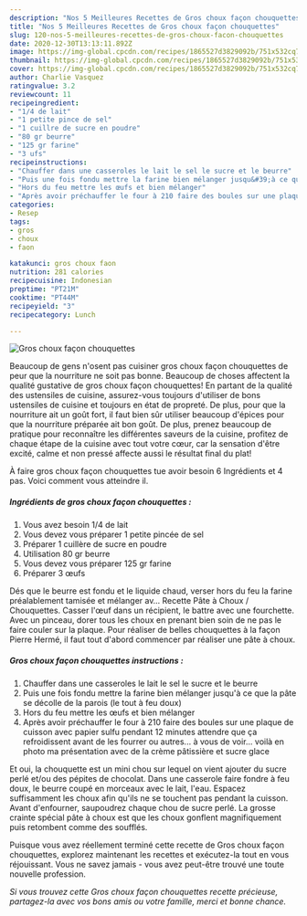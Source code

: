 ```yaml
---
description: "Nos 5 Meilleures Recettes de Gros choux façon chouquettes"
title: "Nos 5 Meilleures Recettes de Gros choux façon chouquettes"
slug: 120-nos-5-meilleures-recettes-de-gros-choux-facon-chouquettes
date: 2020-12-30T13:13:11.892Z
image: https://img-global.cpcdn.com/recipes/1865527d3829092b/751x532cq70/gros-choux-facon-chouquettes-photo-principale-de-la-recette.jpg
thumbnail: https://img-global.cpcdn.com/recipes/1865527d3829092b/751x532cq70/gros-choux-facon-chouquettes-photo-principale-de-la-recette.jpg
cover: https://img-global.cpcdn.com/recipes/1865527d3829092b/751x532cq70/gros-choux-facon-chouquettes-photo-principale-de-la-recette.jpg
author: Charlie Vasquez
ratingvalue: 3.2
reviewcount: 11
recipeingredient:
- "1/4 de lait"
- "1 petite pince de sel"
- "1 cuillre de sucre en poudre"
- "80 gr beurre"
- "125 gr farine"
- "3 ufs"
recipeinstructions:
- "Chauffer dans une casseroles le lait le sel le sucre et le beurre"
- "Puis une fois fondu mettre la farine bien mélanger jusqu&#39;à ce que la pâte se décolle de la parois (le tout à feu doux)"
- "Hors du feu mettre les œufs et bien mélanger"
- "Après avoir préchauffer le four à 210 faire des boules sur une plaque de cuisson avec papier sulfu pendant 12 minutes attendre que ça refroidissent avant de les fourrer ou autres... à vous de voir... voilà en photo ma présentation avec de la crème pâtissière et sucre glace"
categories:
- Resep
tags:
- gros
- choux
- faon

katakunci: gros choux faon 
nutrition: 281 calories
recipecuisine: Indonesian
preptime: "PT21M"
cooktime: "PT44M"
recipeyield: "3"
recipecategory: Lunch

---
```



![Gros choux façon chouquettes](https://img-global.cpcdn.com/recipes/1865527d3829092b/751x532cq70/gros-choux-facon-chouquettes-photo-principale-de-la-recette.jpg)

Beaucoup de gens n'osent pas cuisiner gros choux façon chouquettes de peur que la nourriture ne soit pas bonne. Beaucoup de choses affectent la qualité gustative de gros choux façon chouquettes! En partant de la qualité des ustensiles de cuisine, assurez-vous toujours d'utiliser de bons ustensiles de cuisine et toujours en état de propreté. De plus, pour que la nourriture ait un goût fort, il faut bien sûr utiliser beaucoup d'épices pour que la nourriture préparée ait bon goût. De plus, prenez beaucoup de pratique pour reconnaître les différentes saveurs de la cuisine, profitez de chaque étape de la cuisine avec tout votre cœur, car la sensation d'être excité, calme et non pressé affecte aussi le résultat final du plat!

<!--inarticleads1-->

À faire gros choux façon chouquettes tue avoir besoin 6 Ingrédients et 4 pas. Voici comment vous atteindre il.

##### Ingrédients de gros choux façon chouquettes :

1. Vous avez besoin 1/4 de lait
1. Vous devez vous préparer 1 petite pincée de sel
1. Préparer 1 cuillère de sucre en poudre
1. Utilisation 80 gr beurre
1. Vous devez vous préparer 125 gr farine
1. Préparer 3 œufs


Dés que le beurre est fondu et le liquide chaud, verser hors du feu la farine préalablement tamisée et mélanger av… Recette Pâte à Choux / Chouquettes. Casser l&#39;œuf dans un récipient, le battre avec une fourchette. Avec un pinceau, dorer tous les choux en prenant bien soin de ne pas le faire couler sur la plaque. Pour réaliser de belles chouquettes à la façon Pierre Hermé, il faut tout d&#39;abord commencer par réaliser une pâte à choux. 

<!--inarticleads2-->

##### Gros choux façon chouquettes instructions :

1. Chauffer dans une casseroles le lait le sel le sucre et le beurre
1. Puis une fois fondu mettre la farine bien mélanger jusqu&#39;à ce que la pâte se décolle de la parois (le tout à feu doux)
1. Hors du feu mettre les œufs et bien mélanger
1. Après avoir préchauffer le four à 210 faire des boules sur une plaque de cuisson avec papier sulfu pendant 12 minutes attendre que ça refroidissent avant de les fourrer ou autres... à vous de voir... voilà en photo ma présentation avec de la crème pâtissière et sucre glace


Et oui, la chouquette est un mini chou sur lequel on vient ajouter du sucre perlé et/ou des pépites de chocolat. Dans une casserole faire fondre à feu doux, le beurre coupé en morceaux avec le lait, l&#39;eau. Espacez suffisamment les choux afin qu&#39;ils ne se touchent pas pendant la cuisson. Avant d&#39;enfourner, saupoudrez chaque chou de sucre perlé. La grosse crainte spécial pâte à choux est que les choux gonflent magnifiquement puis retombent comme des soufflés. 

<!--inarticleads1-->

<p>
Puisque vous avez réellement terminé cette recette de Gros choux façon chouquettes, explorez maintenant les recettes et exécutez-la tout en vous réjouissant. Vous ne savez jamais - vous avez peut-être trouvé une toute nouvelle profession.
</p>

<p>
<i>Si vous trouvez cette Gros choux façon chouquettes recette précieuse, partagez-la avec vos bons amis ou votre famille, merci et bonne chance.</i>
</p>
